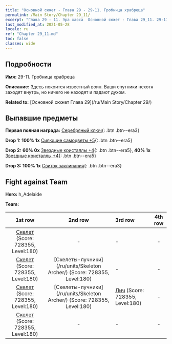 ```yaml
---
title: "Основной сюжет - Глава 29 - 29-11. Гробница храбреца"
permalink: /Main Story/Chapter 29_11/
excerpt: "Глава 29 - 11. Эра хаоса  Основной сюжет - Глава 29_11. 29-11. Гробница храбреца"
last_modified_at: 2021-05-28
locale: ru
ref: "Chapter 29_11.md"
toc: false
classes: wide
---
```


## Подробности

 **Имя:** 29-11. Гробница храбреца

 **Описание:** Здесь покоится известный воин. Ваши спутники нехотя заходят внутрь, но ничего не находят и падают духом.

 **Related to:** [Основной сюжет Глава 29](/ru/Main Story/Chapter 29/)

## Выпавшие предметы

 **Первая полная награда:** [Серебряный ключ](/ItemsRU/con_693/){: .btn .btn--era3}

 **Drop 1:** **100% 1x** [Сияющие самоцветы +5](/ItemsRU/mat_100/){: .btn .btn--era5}

 **Drop 2:** **60% 0x** [Звездные кристаллы +4](/ItemsRU/mat_94/){: .btn .btn--era5}, **40% 1x** [Звездные кристаллы +4](/ItemsRU/mat_94/){: .btn .btn--era5}

 **Drop 3:** **100% 1x** [Свиток заклинания](/ItemsRU/con_694/){: .btn .btn--era3}


## Fight against Team
 **Hero:** h_Adelaide

 **Team:**


  | 1st row | 2nd row | 3rd row | 4th row |
  |:----:|:----:|:----|:----:|
  | [Скелет](/ru/units/Skeleton/) (Score: 728355, Level:180)  | - | - | - |
  | [Скелет](/ru/units/Skeleton/) (Score: 728355, Level:180)  | [Скелеты-лучники](/ru/units/Skeleton Archer/) (Score: 728355, Level:180)  | - | - |
  | [Скелет](/ru/units/Skeleton/) (Score: 728355, Level:180)  | [Скелеты-лучники](/ru/units/Skeleton Archer/) (Score: 728355, Level:180)  | [Лич](/ru/units/Lich/) (Score: 728355, Level:180)  | - |
  | [Скелет](/ru/units/Skeleton/) (Score: 728355, Level:180)  | - | - | - |


